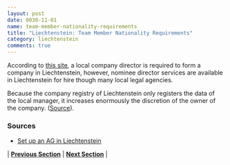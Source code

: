 ```yaml
---
layout: post
date: 0030-11-01
name: team-member-nationality-requirements
title: "Liechtenstein: Team Member Nationality Requirements"
category: liechtenstein
comments: true
---
```


According to [this site](https://www.companyformationliechtenstein.com/set-up-a-ag-in-liechtenstein), a local company director is required to form a company in Liechtenstein, however, nominee director services are available in Liechtenstein for hire though many local legal agencies.

Because the company registry of Liechtenstein only registers the data of the local manager, it increases enormously the discretion of the owner of the company. ([Source](http://crwwgroup.net/en/benefits-of-forming-a-company-in-liechtenstein/)).

### Sources
* [Set up an AG in Liechtenstein](https://www.companyformationliechtenstein.com/set-up-a-ag-in-liechtenstein)


| **[Previous Section]( https://neo-project.github.io/global-blockchain-compliance-hub//liechtenstein/liechtenstein-registry-requirements.html)** | **[Next Section]( https://neo-project.github.io/global-blockchain-compliance-hub//liechtenstein/liechtenstein-tax-and-auditing-requirements.html)** |
